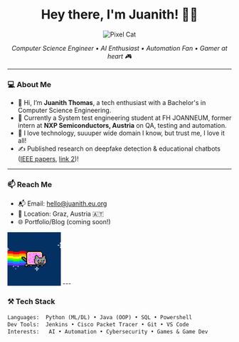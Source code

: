 <!-- README.md -->

<h1 align="center">Hey there, I'm Juanith! 👋😄</h1>

<p align="center">
  <img src="https://media.giphy.com/media/JIX9t2j0ZTN9S/giphy.gif" width="120" alt="Pixel Cat" />
</p>

<p align="center">
  <em>Computer Science Engineer • AI Enthusiast • Automation Fan • Gamer at heart 🎮</em> <br>
</p>

---

### 💻 About Me

- 👋 Hi, I’m **Juanith Thomas**, a tech enthusiast with a Bachelor's in Computer Science Engineering. 
- 🚀 Currently a System test engineering student at FH JOANNEUM, former intern at **NXP Semiconductors, Austria** on QA, testing and automation.
- 🧪 I love technology, suuuper wide domain I know, but trust me, I love it all!
- ✍️ Published research on deepfake detection & educational chatbots ([IEEE papers](https://doi.org/10.1109/ICICT60155.2024.10544898), [link 2](https://doi.org/10.1109/CONIT61985.2024.10627567))!

---

### 📫 Reach Me

- 📬 Email: hello@juanith.eu.org  
- 📍 Location: Graz, Austria 🇦🇹  
- 🌐 Portfolio/Blog (coming soon!)
<img src="https://raw.githubusercontent.com/codebananas3/codebananas3/main/cat-space.gif" width="120" alt="Pixel Cat" />
---

### ⚒️ Tech Stack

```text
Languages:  Python (ML/DL) • Java (OOP) • SQL • Powershell
Dev Tools:  Jenkins • Cisco Packet Tracer • Git • VS Code
Interests:   AI • Automation • Cybersecurity • Games & Game Dev
